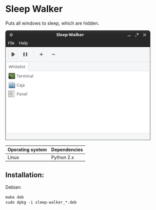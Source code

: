 # Sleep Walker

Puts all windows to sleep, which are hidden.

!["Screenshot of the Sleep Walker"](https://github.com/ikem-krueger/sleep-walker/blob/master/Screenshot.png)

| Operating system | Dependencies         |
| ---------------- | :------------------- |
| Linux            | Python 2.x           |

## Installation:

Debian:

```
make deb
sudo dpkg -i sleep-walker_*.deb
```

